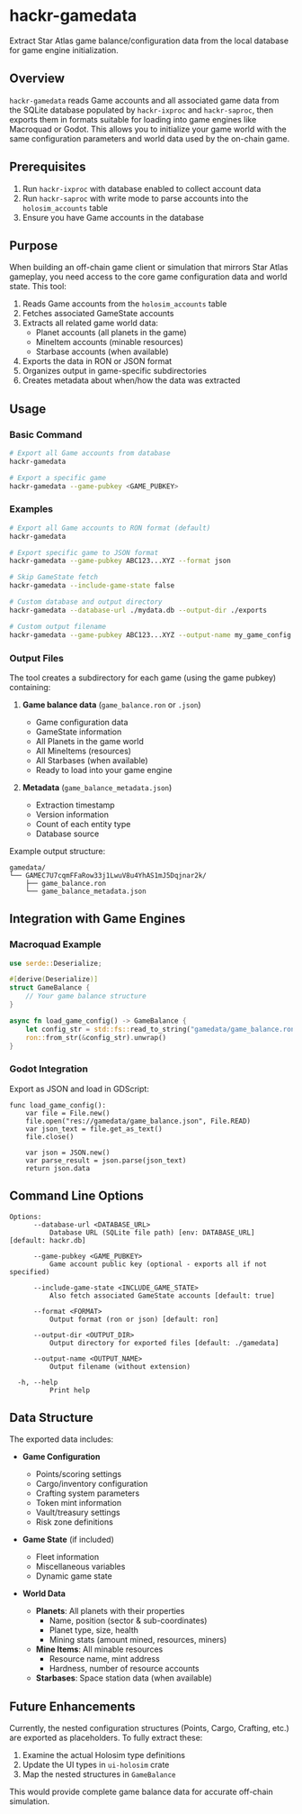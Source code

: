 # hackr-gamedata

Extract Star Atlas game balance/configuration data from the local database for game engine initialization.

## Overview

`hackr-gamedata` reads Game accounts and all associated game data from the SQLite database populated by `hackr-ixproc` and `hackr-saproc`, then exports them in formats suitable for loading into game engines like Macroquad or Godot. This allows you to initialize your game world with the same configuration parameters and world data used by the on-chain game.

## Prerequisites

1. Run `hackr-ixproc` with database enabled to collect account data
2. Run `hackr-saproc` with write mode to parse accounts into the `holosim_accounts` table
3. Ensure you have Game accounts in the database

## Purpose

When building an off-chain game client or simulation that mirrors Star Atlas gameplay, you need access to the core game configuration data and world state. This tool:

1. Reads Game accounts from the `holosim_accounts` table
2. Fetches associated GameState accounts
3. Extracts all related game world data:
   - Planet accounts (all planets in the game)
   - MineItem accounts (minable resources)
   - Starbase accounts (when available)
4. Exports the data in RON or JSON format
5. Organizes output in game-specific subdirectories
6. Creates metadata about when/how the data was extracted

## Usage

### Basic Command

```bash
# Export all Game accounts from database
hackr-gamedata

# Export a specific game
hackr-gamedata --game-pubkey <GAME_PUBKEY>
```

### Examples

```bash
# Export all Game accounts to RON format (default)
hackr-gamedata

# Export specific game to JSON format
hackr-gamedata --game-pubkey ABC123...XYZ --format json

# Skip GameState fetch
hackr-gamedata --include-game-state false

# Custom database and output directory
hackr-gamedata --database-url ./mydata.db --output-dir ./exports

# Custom output filename
hackr-gamedata --game-pubkey ABC123...XYZ --output-name my_game_config
```

### Output Files

The tool creates a subdirectory for each game (using the game pubkey) containing:

1. **Game balance data** (`game_balance.ron` or `.json`)
   - Game configuration data
   - GameState information
   - All Planets in the game world
   - All MineItems (resources)
   - All Starbases (when available)
   - Ready to load into your game engine

2. **Metadata** (`game_balance_metadata.json`)
   - Extraction timestamp
   - Version information
   - Count of each entity type
   - Database source

Example output structure:
```
gamedata/
└── GAMEC7U7cqmFFaRow33j1LwuV8u4YhAS1mJ5Dqjnar2k/
    ├── game_balance.ron
    └── game_balance_metadata.json
```

## Integration with Game Engines

### Macroquad Example

```rust
use serde::Deserialize;

#[derive(Deserialize)]
struct GameBalance {
    // Your game balance structure
}

async fn load_game_config() -> GameBalance {
    let config_str = std::fs::read_to_string("gamedata/game_balance.ron").unwrap();
    ron::from_str(&config_str).unwrap()
}
```

### Godot Integration

Export as JSON and load in GDScript:

```gdscript
func load_game_config():
    var file = File.new()
    file.open("res://gamedata/game_balance.json", File.READ)
    var json_text = file.get_as_text()
    file.close()
    
    var json = JSON.new()
    var parse_result = json.parse(json_text)
    return json.data
```

## Command Line Options

```
Options:
      --database-url <DATABASE_URL>
          Database URL (SQLite file path) [env: DATABASE_URL] [default: hackr.db]

      --game-pubkey <GAME_PUBKEY>
          Game account public key (optional - exports all if not specified)

      --include-game-state <INCLUDE_GAME_STATE>
          Also fetch associated GameState accounts [default: true]

      --format <FORMAT>
          Output format (ron or json) [default: ron]

      --output-dir <OUTPUT_DIR>
          Output directory for exported files [default: ./gamedata]

      --output-name <OUTPUT_NAME>
          Output filename (without extension)

  -h, --help
          Print help
```

## Data Structure

The exported data includes:

- **Game Configuration**
  - Points/scoring settings
  - Cargo/inventory configuration
  - Crafting system parameters
  - Token mint information
  - Vault/treasury settings
  - Risk zone definitions

- **Game State** (if included)
  - Fleet information
  - Miscellaneous variables
  - Dynamic game state

- **World Data**
  - **Planets**: All planets with their properties
    - Name, position (sector & sub-coordinates)
    - Planet type, size, health
    - Mining stats (amount mined, resources, miners)
  - **Mine Items**: All minable resources
    - Resource name, mint address
    - Hardness, number of resource accounts
  - **Starbases**: Space station data (when available)

## Future Enhancements

Currently, the nested configuration structures (Points, Cargo, Crafting, etc.) are exported as placeholders. To fully extract these:

1. Examine the actual Holosim type definitions
2. Update the UI types in `ui-holosim` crate
3. Map the nested structures in `GameBalance`

This would provide complete game balance data for accurate off-chain simulation.